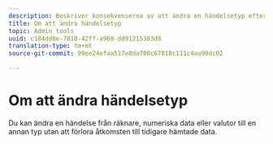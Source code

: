 ```yaml
---
description: Beskriver konsekvenserna av att ändra en händelsetyp efter att data har samlats in.
title: Om att ändra händelsetyp
topic: Admin tools
uuid: c184dd8e-7818-42ff-a960-dd91215383d8
translation-type: tm+mt
source-git-commit: 99ee24efaa517e8da700c67818c111c4aa90dc02

---
```



# Om att ändra händelsetyp

Du kan ändra en händelse från räknare, numeriska data eller valutor till en annan typ utan att förlora åtkomsten till tidigare hämtade data.
